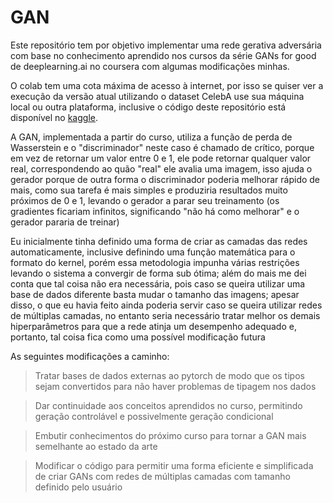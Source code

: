 # GAN
Este repositório tem por objetivo implementar uma rede gerativa adversária com base no conhecimento aprendido nos cursos da série GANs for good de deeplearning.ai no coursera com algumas modificações minhas.

O colab tem uma cota máxima de acesso à internet, por isso se quiser ver a execução da versão atual utilizando o dataset CelebA use sua máquina local ou outra plataforma, inclusive o código deste repositório está disponível no [kaggle](https://www.kaggle.com/luizfelipebjcosta/gan-lfbjc).

A GAN, implementada a partir do curso, utiliza a função de perda de Wasserstein e o "discriminador" neste caso é chamado de crítico, porque em vez de retornar um valor entre 0 e 1, ele pode retornar qualquer valor real, correspondendo ao quão "real" ele avalia uma imagem, isso ajuda o gerador porque de outra forma o discriminador poderia melhorar rápido de mais, como sua tarefa é mais simples e produziria resultados muito próximos de 0 e 1, levando o gerador a parar seu treinamento (os gradientes ficariam infinitos, significando "não há como melhorar" e o gerador pararia de treinar)

Eu inicialmente tinha definido uma forma de criar as camadas das redes automaticamente, inclusive definindo uma função matemática para o formato do kernel, porém essa metodologia impunha várias restrições levando o sistema a convergir de forma sub ótima; além do mais me dei conta que tal coisa não era necessária, pois caso se queira utilizar uma base de dados diferente basta mudar o tamanho das imagens; apesar disso, o que eu havia feito ainda poderia servir caso se queira utilizar redes de múltiplas camadas, no entanto seria necessário tratar melhor os demais hiperparâmetros para que a rede atinja um desempenho adequado e, portanto, tal coisa fica como uma possível modificação futura

As seguintes modificações a caminho:
> Tratar bases de dados externas ao pytorch de modo que os tipos sejam convertidos para não haver problemas de tipagem nos dados

> Dar continuidade aos conceitos aprendidos no curso, permitindo geração controlável e possivelmente geração condicional

> Embutir conhecimentos do próximo curso para tornar a GAN mais semelhante ao estado da arte

> Modificar o código para permitir uma forma eficiente e simplificada de criar GANs com redes de múltiplas camadas com tamanho definido pelo usuário
